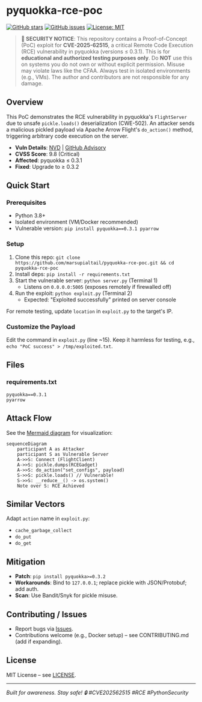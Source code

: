 # pyquokka-rce-poc

[![GitHub stars](https://img.shields.io/github/stars/marsupialtail/pyquokka-rce-poc?style=social)](https://github.com/marsupialtail/pyquokka-rce-poc)
[![GitHub issues](https://img.shields.io/github/issues/marsupialtail/pyquokka-rce-poc)](https://github.com/marsupialtail/pyquokka-rce-poc/issues)
[![License: MIT](https://img.shields.io/badge/License-MIT-yellow.svg)](https://opensource.org/licenses/MIT)

> **🚨 SECURITY NOTICE**: This repository contains a Proof-of-Concept (PoC) exploit for **CVE-2025-62515**, a critical Remote Code Execution (RCE) vulnerability in pyquokka (versions ≤ 0.3.1). This is for **educational and authorized testing purposes only**. Do **NOT** use this on systems you do not own or without explicit permission. Misuse may violate laws like the CFAA. Always test in isolated environments (e.g., VMs). The author and contributors are not responsible for any damage.

## Overview
This PoC demonstrates the RCE vulnerability in pyquokka's `FlightServer` due to unsafe `pickle.loads()` deserialization (CWE-502). An attacker sends a malicious pickled payload via Apache Arrow Flight's `do_action()` method, triggering arbitrary code execution on the server.

- **Vuln Details**: [NVD](https://nvd.nist.gov/vuln/detail/CVE-2025-62515) | [GitHub Advisory](https://github.com/marsupialtail/quokka/security/advisories/GHSA-f74j-gffq-vm9p)
- **CVSS Score**: 9.8 (Critical)
- **Affected**: pyquokka ≤ 0.3.1
- **Fixed**: Upgrade to ≥ 0.3.2

## Quick Start
### Prerequisites
- Python 3.8+
- Isolated environment (VM/Docker recommended)
- Vulnerable version: `pip install pyquokka==0.3.1 pyarrow`

### Setup
1. Clone this repo: `git clone https://github.com/marsupialtail/pyquokka-rce-poc.git && cd pyquokka-rce-poc`
2. Install deps: `pip install -r requirements.txt`
3. Start the vulnerable server: `python server.py` (Terminal 1)
   - Listens on `0.0.0.0:5005` (exposes remotely if firewalled off)
4. Run the exploit: `python exploit.py` (Terminal 2)
   - Expected: "Exploited successfully" printed on server console

For remote testing, update `location` in `exploit.py` to the target's IP.

### Customize the Payload
Edit the command in `exploit.py` (line ~15). Keep it harmless for testing, e.g., `echo "PoC success" > /tmp/exploited.txt`.

## Files

### requirements.txt
```
pyquokka==0.3.1
pyarrow
```

## Attack Flow
See the [Mermaid diagram](https://mermaid.live/view#pasted-09f4a0a0-0b0e-4b0e-9b0e-0b0e4b0e9b0e) for visualization:

```mermaid
sequenceDiagram
    participant A as Attacker
    participant S as Vulnerable Server
    A->>S: Connect (FlightClient)
    A->>S: pickle.dumps(RCEGadget)
    A->>S: do_action("set_configs", payload)
    S->>S: pickle.loads() // Vulnerable!
    S->>S: __reduce__() -> os.system()
    Note over S: RCE Achieved
```

## Similar Vectors
Adapt `action` name in `exploit.py`:
- `cache_garbage_collect`
- `do_put`
- `do_get`

## Mitigation
- **Patch**: `pip install pyquokka>=0.3.2`
- **Workarounds**: Bind to `127.0.0.1`; replace pickle with JSON/Protobuf; add auth.
- **Scan**: Use Bandit/Snyk for pickle misuse.

## Contributing / Issues
- Report bugs via [Issues](https://github.com/marsupialtail/pyquokka-rce-poc/issues).
- Contributions welcome (e.g., Docker setup) – see CONTRIBUTING.md (add if expanding).

## License
MIT License – see [LICENSE](LICENSE).

---

*Built for awareness. Stay safe! 🔒 #CVE202562515 #RCE #PythonSecurity*
